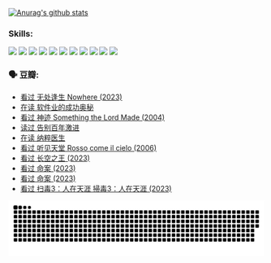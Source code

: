 
[![Anurag's github stats](https://github-readme-stats.vercel.app/api?username=w940853815)](https://github.com/anuraghazra/github-readme-stats)

### Skills:

<code><img height="32" src="https://cdn.jsdelivr.net/npm/simple-icons@v5/icons/python.svg"></code>
<code><img height="32" src="https://cdn.jsdelivr.net/npm/simple-icons@v5/icons/javascript.svg"></code>
<code><img height="32" src="https://cdn.jsdelivr.net/npm/simple-icons@v5/icons/django.svg"></code>
<code><img height="32" src="https://cdn.jsdelivr.net/npm/simple-icons@v5/icons/flask.svg"></code>
<code><img height="32" src="https://cdn.jsdelivr.net/npm/simple-icons@v5/icons/vuetify.svg"></code>
<code><img height="32" src="https://cdn.jsdelivr.net/npm/simple-icons@v5/icons/git.svg"></code>
<code><img height="32" src="https://cdn.jsdelivr.net/npm/simple-icons@v5/icons/docker.svg"></code>
<code><img height="32" src="https://cdn.jsdelivr.net/npm/simple-icons@v5/icons/postgresql.svg"></code>
<code><img height="32" src="https://cdn.jsdelivr.net/npm/simple-icons@v5/icons/elasticsearch.svg"></code>
<code><img height="32" src="https://cdn.jsdelivr.net/npm/simple-icons@v5/icons/macos.svg"></code>
<code><img height="32" src="https://cdn.jsdelivr.net/npm/simple-icons@v5/icons/linux.svg"></code>

### 🗣 豆瓣:

<!-- DOUBAN-ACTIVITIES:START -->
- [看过 无处逢生 Nowhere‎ (2023)](https://www.douban.com/people/136069238/status/4416454713/?_i=99035380)
- [在读 软件业的成功奥秘](https://www.douban.com/people/136069238/status/4414815312/?_i=99035381)
- [看过 神迹 Something the Lord Made‎ (2004)](https://www.douban.com/people/136069238/status/4409691983/?_i=99035381)
- [读过 告别百年激进](https://www.douban.com/people/136069238/status/4406414036/?_i=99035381)
- [在读 纳粹医生](https://www.douban.com/people/136069238/status/4406413750/?_i=99035381)
- [看过 听见天堂 Rosso come il cielo‎ (2006)](https://www.douban.com/people/136069238/status/4401902014/?_i=99035381)
- [看过 长空之王‎ (2023)](https://www.douban.com/people/136069238/status/4397459053/?_i=99035381)
- [看过 命案‎ (2023)](https://www.douban.com/people/136069238/status/4395718336/?_i=99035381)
- [看过 命案‎ (2023)](https://www.douban.com/people/136069238/status/4395718257/?_i=99035381)
- [看过 扫毒3：人在天涯 掃毒3：人在天涯‎ (2023)](https://www.douban.com/people/136069238/status/4394601730/?_i=99035381)
<!-- DOUBAN-ACTIVITIES:END -->


![Snake animation](https://raw.githubusercontent.com/w940853815/w940853815/output/github-contribution-grid-snake.svg)

<!--
**w940853815/w940853815** is a ✨ _special_ ✨ repository because its `README.md` (this file) appears on your GitHub profile.

Here are some ideas to get you started:

- 🔭 I’m currently working on ...
- 🌱 I’m currently learning ...
- 👯 I’m looking to collaborate on ...
- 🤔 I’m looking for help with ...
- 💬 Ask me about ...
- 📫 How to reach me: ...
- 😄 Pronouns: ...
- ⚡ Fun fact: ...
-->
